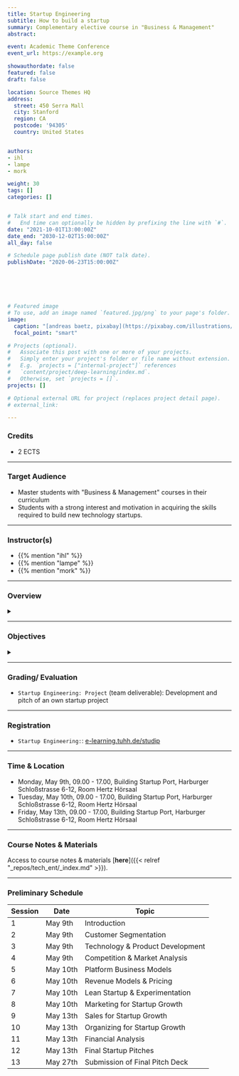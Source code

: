 ```yaml
---
title: Startup Engineering
subtitle: How to build a startup
summary: Complementary elective course in "Business & Management"
abstract: 

event: Academic Theme Conference
event_url: https://example.org

showauthordate: false
featured: false
draft: false

location: Source Themes HQ
address:
  street: 450 Serra Mall
  city: Stanford
  region: CA
  postcode: '94305'
  country: United States


authors:
- ihl
- lampe
- mork

weight: 30
tags: []
categories: []


# Talk start and end times.
#   End time can optionally be hidden by prefixing the line with `#`.
date: "2021-10-01T13:00:00Z"
date_end: "2030-12-02T15:00:00Z"
all_day: false

# Schedule page publish date (NOT talk date).
publishDate: "2020-06-23T15:00:00Z"






# Featured image
# To use, add an image named `featured.jpg/png` to your page's folder. 
image:
  caption: "[andreas baetz, pixabay](https://pixabay.com/illustrations/earth-planet-light-bulb-innovation-4782262/), [cc0](https://creativecommons.org/share-your-work/public-domain/cc0/)"
  focal_point: "smart"

# Projects (optional).
#   Associate this post with one or more of your projects.
#   Simply enter your project's folder or file name without extension.
#   E.g. `projects = ["internal-project"]` references 
#   `content/project/deep-learning/index.md`.
#   Otherwise, set `projects = []`.
projects: []

# Optional external URL for project (replaces project detail page).
# external_link:

---
```


### Credits

* 2 ECTS

***

### Target Audience

* Master students with "Business & Management" courses in their curriculum
* Students with a strong interest and motivation in acquiring the skills required to build new technology startups.

***

### Instructor(s)

* {{% mention "ihl" %}}
* {{% mention "lampe" %}}
* {{% mention "mork" %}}

***

### Overview
<details class="description" close><summary data-close="Show" data-open="Hide"></summary>
Startups are temporary, team-based organizations, which can form independently, but also within established companies. They pursue one central objective: taking a business idea to market by finding and designing a repeatable and scalable business model. This entrepreneurial process involves gathering and combining resources that you do not (yet) possess and dealing with high uncertainty about what combinations of resources actually generate value. This course module is designed to introduce students to a systematic Startup Engineering approach to master the process of taking a business idea to market in light of resource contraints and uncertainty.
<br><br>
Startup Engineering takes an iterative approach, in that it favors variety and alternatives over one detailed, linear five-year business plan to reach steady state operations. From a problem solving and systems thinking perspective, Startup Engineers create different possible versions of a new venture and alternative hypotheses about value creation for customers and value capture vis-à-vis competitors. To test critical hypotheses early on, Startup Engineers engage in an evidence-based, experimental trial-and-error learning process that measures real progress.
<br><br>
The workflow in this course module is comprised of three elements:

1. {{< hl >}}(Flipped) classroom{{< /hl >}}: learning about and discussing concepts and tools currently prevailing in theory and practice of modern technology entrepreneurship.
2. {{< hl >}}Problem-based learning{{< /hl >}}: deepen an understanding of the concepts and tools by seeing them applied and applying them to real company cases.
3. {{< hl >}}Experiential learning{{< /hl >}}: applying the concepts and tools in teams to an own new startup project.

Students are invited to apply to this course module already with a startup idea and/ or team, but this is not a requirement. We will form teams and ideas in the beginning of the course. 
</details>

***

### Objectives

<details class="description" close><summary data-close="Show" data-open="Hide"></summary>

Upon completion of this course module, students will be able to:
* Apply a modern innovation toolkit relevant in both the startup & corporate world
* Analyze business opportunities in terms of its constituent elements
* Design new business models by gathering and combining relevant ideas, facts and information 
* Evaluate business opportunities and derive judgment about next steps & decisions

This course module can prepare students for the following career paths: 
* Startup founder
* Early employee in a startup
* New business development in established corporations
* Venture capital investing 

</details>


***

### Grading/ Evaluation

* `Startup Engineering: Project` (team deliverable): Development and pitch of an own startup project

***

### Registration

* `Startup Engineering:`: [e-learning.tuhh.de/studip](https://e-learning.tuhh.de/studip/dispatch.php/course/details?sem_id=c01744022aa4467e01f9a03a8bcd469b&again=yes)


***

### Time & Location

* Monday, May 9th, 09.00 - 17.00, Building Startup Port, Harburger Schloßstrasse 6-12, Room Hertz Hörsaal
* Tuesday, May 10th, 09.00 - 17.00, Building Startup Port, Harburger Schloßstrasse 6-12, Room Hertz Hörsaal
* Friday, May 13th, 09.00 - 17.00, Building Startup Port, Harburger Schloßstrasse 6-12, Room Hertz Hörsaal


***

### Course Notes & Materials

Access to course notes & materials [**here**]({{< relref "_repos/tech_ent/_index.md" >}}).

***

### Preliminary Schedule


| Session | Date | Topic |
| --- | --- | --- |
| 1 | May 9th | Introduction |
| 2 | May 9th | Customer Segmentation |
| 3 | May 9th | Technology & Product Development |
| 4 | May 9th | Competition & Market Analysis |
| 5 | May 10th | Platform Business Models | 
| 6 | May 10th | Revenue Models & Pricing |
| 7 | May 10th | Lean Startup & Experimentation |
| 8 | May 10th | Marketing for Startup Growth |
| 9 | May 13th | Sales for Startup Growth |
| 10 | May 13th | Organizing for Startup Growth |
| 11 | May 13th | Financial Analysis |
| 12 | May 13th | Final Startup Pitches |
| 13 | May 27th | Submission of Final Pitch Deck |


